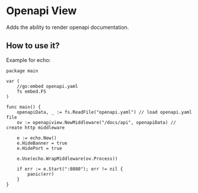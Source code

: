 # Openapi View

Adds the ability to render openapi documentation.

## How to use it?

Example for echo:

```golang
package main

var (
    //go:embed openapi.yaml
    fs embed.FS
)

func main() {
    openapiData, _ := fs.ReadFile("openapi.yaml") // load openapi.yaml file
    ov := openapiview.NewMiddleware("/docs/api", openapiData) // create http middleware

    e := echo.New()
	e.HideBanner = true
	e.HidePort = true

    e.Use(echo.WrapMiddleware(ov.Process))

    if err := e.Start(":8080"); err != nil {
		panic(err)
	}
}
```